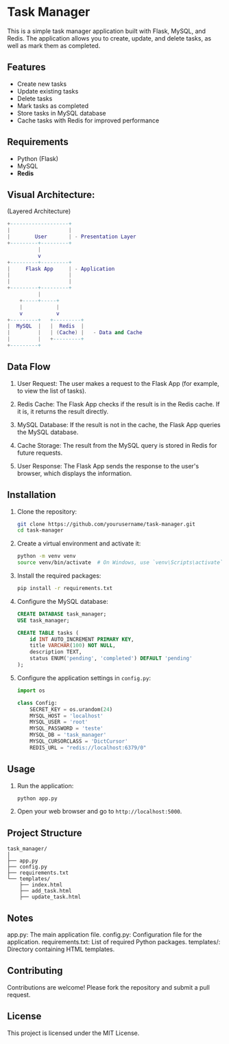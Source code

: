 # Task Manager

This is a simple task manager application built with Flask, MySQL, and Redis. The application allows you to create, update, and delete tasks, as well as mark them as completed.

## Features

- Create new tasks
- Update existing tasks
- Delete tasks
- Mark tasks as completed
- Store tasks in MySQL database
- Cache tasks with Redis for improved performance

## Requirements

- Python (Flask)
- MySQL
- **Redis**

## Visual Architecture:
(Layered Architecture)

```LUA
+-------------------+
|                   | 
|        User       | - Presentation Layer
+---------+---------+
          |
          v
+---------+---------+
|     Flask App     | - Application 
|                   |
|                   |
+---------+---------+
          |
    +-----+-----+
    |           |
    v           v
+---------+   +---------+
|  MySQL  |   |  Redis  |
|         |   | (Cache) |   - Data and Cache
|         |   +---------+
+---------+


```
## Data Flow

1. User Request: The user makes a request to the Flask App (for example, to view the list of tasks).

2. Redis Cache: The Flask App checks if the result is in the Redis cache. If it is, it returns the result directly.
3. MySQL Database: If the result is not in the cache, the Flask App queries the MySQL database.
4. Cache Storage: The result from the MySQL query is stored in Redis for future requests.
5. User Response: The Flask App sends the response to the user's browser, which displays the information.


## Installation

1. Clone the repository:

    ```bash
    git clone https://github.com/yourusername/task-manager.git
    cd task-manager
    ```

2. Create a virtual environment and activate it:

    ```bash
    python -m venv venv
    source venv/bin/activate  # On Windows, use `venv\Scripts\activate`
    ```

3. Install the required packages:

    ```bash
    pip install -r requirements.txt
    ```

4. Configure the MySQL database:

    ```sql
    CREATE DATABASE task_manager;
    USE task_manager;

    CREATE TABLE tasks (
        id INT AUTO_INCREMENT PRIMARY KEY,
        title VARCHAR(100) NOT NULL,
        description TEXT,
        status ENUM('pending', 'completed') DEFAULT 'pending'
    );
    ```

5. Configure the application settings in `config.py`:

    ```python
    import os

    class Config:
        SECRET_KEY = os.urandom(24)
        MYSQL_HOST = 'localhost'
        MYSQL_USER = 'root'
        MYSQL_PASSWORD = 'teste'
        MYSQL_DB = 'task_manager'
        MYSQL_CURSORCLASS = 'DictCursor'
        REDIS_URL = "redis://localhost:6379/0"
    ```

## Usage

1. Run the application:

    ```bash
    python app.py
    ```

2. Open your web browser and go to `http://localhost:5000`.

## Project Structure

```plaintext
task_manager/
│
├── app.py
├── config.py
├── requirements.txt
└── templates/
    ├── index.html
    ├── add_task.html
    ├── update_task.html
```

## Notes
app.py: The main application file.
config.py: Configuration file for the application.
requirements.txt: List of required Python packages.
templates/: Directory containing HTML templates.

## Contributing
Contributions are welcome! Please fork the repository and submit a pull request.


## License
This project is licensed under the MIT License.